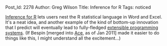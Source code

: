 Post_Id: 2278
Author: Greg Wilson
Title: Inference for R
Tags: noticed

<p><a href="http://inferenceforr.com/default.aspx">Inference for R</a> lets users nest the R statistical language in Word and Excel. It's a neat idea, and another example of the kind of bottom-up innovation that I predict will eventually lead to fully-fledged <a href="http://www.third-bit.com/articles/extprog-acmqueue-2004.pdf">extensible programming systems</a>. (If Bespin [merged into <a href="http://mozillalabs.com/skywriter/2011/01/18/mozilla-skywriter-has-been-merged-into-ace/">Ace</a>, as of Jan 2011] made it easier to do things like this, I might understand all the excitement...)</p>
